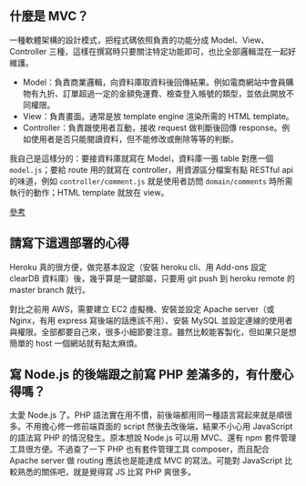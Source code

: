 ## 什麼是 MVC？

一種軟體架構的設計模式，把程式碼依照負責的功能分成 Model、View、Controller 三種，這樣在撰寫時只要關注特定功能即可，也比全部邏輯混在一起好維護。

* Model：負責商業邏輯，向資料庫取資料後回傳結果。例如電商網站中會員購物有九折、訂單超過一定的金額免運費、檢查登入帳號的類型，並依此開放不同權限。
* View：負責畫面。通常是放 template engine 渲染所需的 HTML template。
* Controller：負責跟使用者互動，接收 request 做判斷後回傳 response。例如使用者是否只能閱讀資料，但不能修改或刪除等等的判斷。

我自己是這樣分的：要接資料庫就寫在 Model，資料庫一張 table 對應一個 `model.js`；要給 route 用的就寫在 controller，用資源區分檔案有點 RESTful api 的味道，例如 `controller/comment.js` 就是使用者訪問 `domain/comments` 時所需執行的動作；HTML template 就放在 view。

[參考](https://tw.alphacamp.co/blog/mvc-model-view-controller)

## 請寫下這週部署的心得

Heroku 真的很方便，做完基本設定（安裝 heroku cli、用 Add-ons 設定 clearDB 資料庫）後，幾乎算是一鍵部屬，只要用 git push 到 heroku remote 的 master branch 就行。

對比之前用 AWS，需要建立 EC2 虛擬機、安裝並設定 Apache server（或 Nginx，有用 express 寫後端的話應該不用）、安裝 MySQL 並設定連線的使用者與權限。全部都要自己來，很多小細節要注意。雖然比較能客製化，但如果只是想簡單的 host 一個網站就有點太麻煩。

## 寫 Node.js 的後端跟之前寫 PHP 差滿多的，有什麼心得嗎？

太愛 Node.js 了。PHP 語法實在用不慣，前後端都用同一種語言寫起來就是順很多。不用擔心修一修前端頁面的 script 然後去改後端，結果不小心用 JavaScript 的語法寫 PHP 的情況發生。原本想說 Node.js 可以用 MVC、還有 npm 套件管理工具很方便。不過查了一下 PHP 也有套件管理工具 composer，而且配合 Apache server 做 routing 應該也是能達成 MVC 的寫法。可能對 JavaScript 比較熟悉的關係吧，就是覺得寫 JS 比寫 PHP 爽很多。
